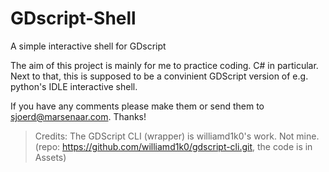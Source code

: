 # GDscript-Shell
A simple interactive shell for GDscript

The aim of this project is mainly for me to practice coding. C# in particular. Next to that, this is supposed to be a convinient GDScript version of e.g. python's IDLE interactive shell.

If you have any comments please make them or send them to sjoerd@marsenaar.com. Thanks!

> Credits:
The GDScript CLI (wrapper) is williamd1k0's work. Not mine.
(repo: https://github.com/williamd1k0/gdscript-cli.git, the code is in Assets)

